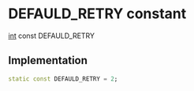 


# DEFAULD_RETRY constant






[int](https://api.flutter.dev/flutter/dart-core/int-class.html) const DEFAULD_RETRY
  







## Implementation

```dart
static const DEFAULD_RETRY = 2;


```







